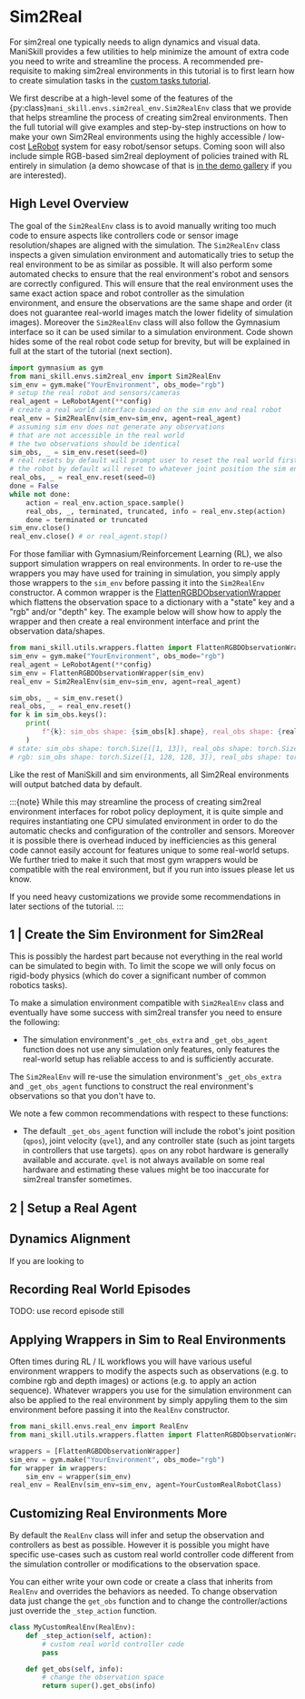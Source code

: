 # Sim2Real

For sim2real one typically needs to align dynamics and visual data. ManiSkill provides a few utilities to help minimize the amount of extra code you need to write and streamline the process. A recommended pre-requisite to making sim2real environments in this tutorial is to first learn how to create simulation tasks in the [custom tasks tutorial](./custom_tasks/intro.md).

We first describe at a high-level some of the features of the {py:class}`mani_skill.envs.sim2real_env.Sim2RealEnv` class that we provide that helps streamline the process of creating sim2real environments. Then the full tutorial will give examples and step-by-step instructions on how to make your own Sim2Real environments using the highly accessible / low-cost [LeRobot](https://github.com/huggingface/lerobot) system for easy robot/sensor setups. Coming soon will also include simple RGB-based sim2real deployment of policies trained with RL entirely in simulation (a demo showcase of that is [in the demo gallery](../demos/gallery.md#vision-based-zero-shot-sim2real-manipulation) if you are interested).

## High Level Overview

The goal of the `Sim2RealEnv` class is to avoid manually writing too much code to ensure aspects like controllers code or sensor image resolution/shapes are aligned with the simulation. The `Sim2RealEnv` class inspects a given simulation environment and automatically tries to setup the real environment to be as similar as possible. It will also perform some automated checks to ensure that the real environment's robot and sensors are correctly configured. This will ensure that the real environment uses the same exact action space and robot controller as the simulation environment, and ensure the observations are the same shape and order (it does not guarantee real-world images match the lower fidelity of simulation images). Moreover the `Sim2RealEnv` class will also follow the Gymnasium interface so it can be used similar to a simulation environment. Code shown hides some of the real robot code setup for brevity, but will be explained in full at the start of the tutorial (next section).


```python
import gymnasium as gym
from mani_skill.envs.sim2real_env import Sim2RealEnv
sim_env = gym.make("YourEnvironment", obs_mode="rgb")
# setup the real robot and sensors/cameras
real_agent = LeRobotAgent(**config)
# create a real world interface based on the sim env and real robot
real_env = Sim2RealEnv(sim_env=sim_env, agent=real_agent) 
# assuming sim env does not generate any observations 
# that are not accessible in the real world
# the two observations should be identical
sim_obs, _ = sim_env.reset(seed=0)
# real resets by default will prompt user to reset the real world first before continuing
# the robot by default will reset to whatever joint position the sim env samples
real_obs, _ = real_env.reset(seed=0)
done = False
while not done:
    action = real_env.action_space.sample()
    real_obs, _, terminated, truncated, info = real_env.step(action)
    done = terminated or truncated
sim_env.close()
real_env.close() # or real_agent.stop()
```

For those familiar with Gymnasium/Reinforcement Learning (RL), we also support simulation wrappers on real environments. In order to re-use the wrappers you may have used for training in simulation, you simply apply those wrappers to the `sim_env` before passing it into the `Sim2RealEnv` constructor. A common wrapper is the [FlattenRGBDObservationWrapper](../wrappers/flatten.md#flatten-rgbd-observations) which flattens the observation space to a dictionary with a "state" key and a "rgb" and/or "depth" key. The example below will show how to apply the wrapper and then create a real environment interface and print the observation data/shapes.

```python
from mani_skill.utils.wrappers.flatten import FlattenRGBDObservationWrapper
sim_env = gym.make("YourEnvironment", obs_mode="rgb")
real_agent = LeRobotAgent(**config)
sim_env = FlattenRGBDObservationWrapper(sim_env)
real_env = Sim2RealEnv(sim_env=sim_env, agent=real_agent)

sim_obs, _ = sim_env.reset()
real_obs, _ = real_env.reset()
for k in sim_obs.keys():
    print(
        f"{k}: sim_obs shape: {sim_obs[k].shape}, real_obs shape: {real_obs[k].shape}"
    )
# state: sim_obs shape: torch.Size([1, 13]), real_obs shape: torch.Size([1, 13])
# rgb: sim_obs shape: torch.Size([1, 128, 128, 3]), real_obs shape: torch.Size([1, 128, 128, 3])
```

Like the rest of ManiSkill and sim environments, all Sim2Real environments will output batched data by default.

:::{note}
While this may streamline the process of creating sim2real environment interfaces for robot policy deployment, it is quite simple and requires instantiating one CPU simulated environment in order to do the automatic checks and configuration of the controller and sensors. Moreover it is possible there is overhead induced by inefficiencies as this general code cannot easily account for features unique to some real-world setups. We further tried to make it such that most gym wrappers would be compatible with the real environment, but if you run into issues please let us know.

If you need heavy customizations we provide some recommendations in later sections of the tutorial.
:::

## 1 | Create the Sim Environment for Sim2Real

This is possibly the hardest part because not everything in the real world can be simulated to begin with. To limit the scope we will only focus on rigid-body physics (which do cover a significant number of common robotics tasks).

To make a simulation environment compatible with `Sim2RealEnv` class and eventually have some success with sim2real transfer you need to ensure the following:

- The simulation environment's `_get_obs_extra` and `_get_obs_agent` function does not use any simulation only features, only features the real-world setup has reliable access to and is sufficiently accurate.

The `Sim2RealEnv` will re-use the simulation environment's `_get_obs_extra` and `_get_obs_agent` functions to construct the real environment's observations so that you don't have to.

We note a few common recommendations with respect to these functions:
- The default `_get_obs_agent` function will include the robot's joint position (`qpos`), joint velocity (`qvel`), and any controller state (such as joint targets in controllers that use targets). `qpos` on any robot hardware is generally available and accurate. `qvel` is not always available on some real hardware and estimating these values might be too inaccurate for sim2real transfer sometimes.
<!-- - Often users will include end-effector poses (or tool-center-point tcp poses) in the observation via the `_get_obs_extra` function. The Sim2RealEnv will automatically update the simulation environment's robot joint positions to whatever the real robot is at so this kind of data is correct. -->
<!-- TODO (stao): tcp.pose is supportable but its finnicky because agent.tcp is a property of the simulation agent. Would need a KochRealAgent essentially. But i guess each robot setup needs a seperate real agent class anyway? -->

## 2 | Setup a Real Agent








## Dynamics Alignment

If you are looking to 


## Recording Real World Episodes

TODO: use record episode still

## Applying Wrappers in Sim to Real Environments

Often times during RL / IL workflows you will have various useful environment wrappers to modify the aspects such as observations (e.g. to combine rgb and depth images) or actions (e.g. to apply an action sequence). Whatever wrappers you use for the simulation environment can also be applied to the real environment by simply appyling them to the sim environment before passing it into the `RealEnv` constructor.

```python
from mani_skill.envs.real_env import RealEnv
from mani_skill.utils.wrappers.flatten import FlattenRGBDObservationWrapper

wrappers = [FlattenRGBDObservationWrapper]
sim_env = gym.make("YourEnvironment", obs_mode="rgb")
for wrapper in wrappers:
    sim_env = wrapper(sim_env)
real_env = RealEnv(sim_env=sim_env, agent=YourCustomRealRobotClass)
```


## Customizing Real Environments More

By default the `RealEnv` class will infer and setup the observation and controllers as best as possible. However it is possible you might have specific use-cases such as custom real world controller code different from the simulation controller or modifications to the observation space.

You can either write your own code or create a class that inherits from `RealEnv` and overrides the behaviors as needed. To change observation data just change the `get_obs` function and to change the controller/actions just override the `_step_action` function.


```python
class MyCustomRealEnv(RealEnv):
    def _step_action(self, action):
        # custom real world controller code
        pass

    def get_obs(self, info):
        # change the observation space
        return super().get_obs(info)
```



